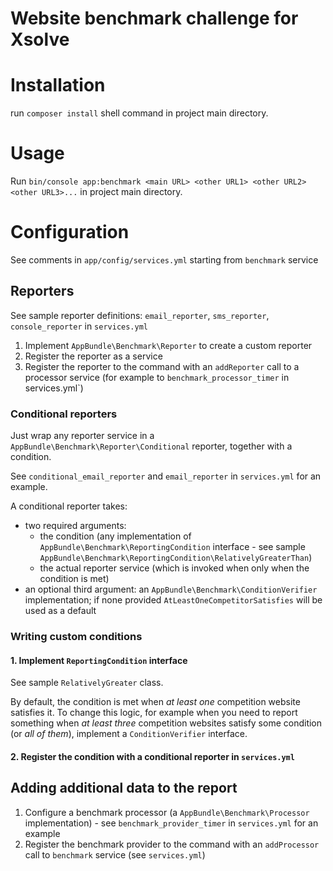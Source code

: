 Website benchmark challenge for Xsolve
======

# Installation
run `composer install` shell command in project main directory.

# Usage

Run `bin/console app:benchmark <main URL> <other URL1> <other URL2> <other URL3>...`
in project main directory.

# Configuration

See comments in `app/config/services.yml` starting from `benchmark` service

## Reporters

See sample reporter definitions: `email_reporter`, `sms_reporter`, `console_reporter`
in `services.yml`

1. Implement `AppBundle\Benchmark\Reporter` to create a custom reporter
2. Register the reporter as a service
3. Register the reporter to the command with an `addReporter` call to a processor service (for example to `benchmark_processor_timer` in services.yml`)

### Conditional reporters

Just wrap any reporter service in a `AppBundle\Benchmark\Reporter\Conditional` 
reporter, together with a condition. 

See `conditional_email_reporter` and `email_reporter` 
in `services.yml` for an example.

A conditional reporter takes:
- two required arguments: 
  - the condition (any implementation of `AppBundle\Benchmark\ReportingCondition` interface - see sample `AppBundle\Benchmark\ReportingCondition\RelativelyGreaterThan`)
  - the actual reporter service (which is invoked when only when the condition is met) 
- an optional third argument: an `AppBundle\Benchmark\ConditionVerifier` implementation; if none provided `AtLeastOneCompetitorSatisfies` will be used as a default 

### Writing custom conditions


#### 1. Implement `ReportingCondition` interface

See sample `RelativelyGreater` class.

By default, the condition is met when _at least one_ competition website satisfies it.
To change this logic, for example when you need to report something when _at least three_ 
competition websites satisfy some condition (or _all of them_), implement 
a `ConditionVerifier` interface.

#### 2. Register the condition with a conditional reporter in `services.yml`

## Adding additional data to the report

1. Configure a benchmark processor 
(a `AppBundle\Benchmark\Processor` implementation) - see `benchmark_provider_timer` in `services.yml` for an example
2. Register the benchmark provider to the command with an `addProcessor` call to `benchmark` service (see `services.yml`)
